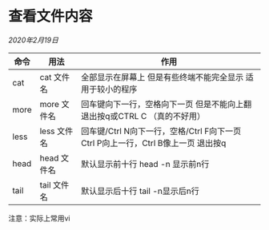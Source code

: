 # 查看文件内容

*2020年2月19日*

| 命令 | 用法         | 作用                                                         |
| ---- | ------------ | ------------------------------------------------------------ |
| cat  | cat 文件名   | 全部显示在屏幕上  但是有些终端不能完全显示  适用于较小的程序 |
| more | more  文件名 | 回车键向下一行，空格向下一页  但是不能向上翻  退出按q或CTRL C  （真的不好用） |
| less | less  文件名 | 回车键/Ctrl N向下一行，空格/Ctrl  F向下一页  Ctrl  P向上一行，Ctrl B像上一页  退出按q |
| head | head  文件名 | 默认显示前十行  head  -n 显示前n行                           |
| tail | tail  文件名 | 默认显示后十行  tail  -n显示后n行                            |

注意：实际上常用vi